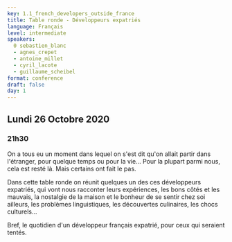 ```yaml
---
key: 1.1_french_developers_outside_france
title: Table ronde - Développeurs expatriés
language: Français
level: intermediate
speakers:
  0 sebastien_blanc
  - agnes_crepet
  - antoine_millet
  - cyril_lacote
  - guillaume_scheibel
format: conference
draft: false
day: 1
---
```


## Lundi 26 Octobre 2020
### 21h30


On a tous eu un moment dans lequel on s'est dit qu'on allait partir dans l'étranger, pour quelque temps ou pour la vie... Pour la plupart parmi nous, cela est resté là. Mais certains ont fait le pas.

Dans cette table ronde on réunit quelques un des ces développeurs expatriés, qui vont nous racconter leurs expériences, les bons côtés et les mauvais, la nostalgie de la maison et le bonheur de se sentir chez soi ailleurs, les problèmes linguistiques, les découvertes culinaires, les chocs culturels... 

Bref, le quotidien d'un développeur français expatrié, pour ceux qui seraient tentés.

